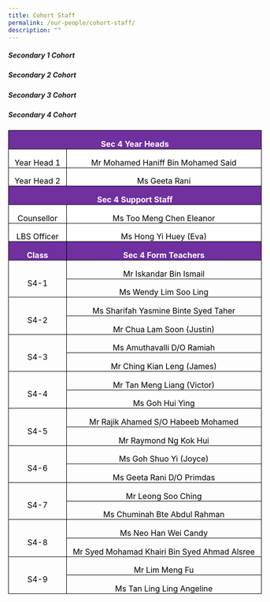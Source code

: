 ```yaml
---
title: Cohort Staff
permalink: /our-people/cohort-staff/
description: ""
---
```

##### **Secondary 1 Cohort**

##### **Secondary 2 Cohort**

##### **Secondary 3 Cohort**

##### **Secondary 4 Cohort**

<div class="WordSection1">

<table class="MsoNormalTable" border="0" cellspacing="0" cellpadding="0" width="515" style="width:386.0pt;border-collapse:collapse;mso-yfti-tbllook:1536;
 mso-padding-alt:0cm 0cm 0cm 0cm">
 <tbody><tr style="mso-yfti-irow:0;mso-yfti-firstrow:yes;height:20.15pt">
  <td width="515" colspan="2" style="width:386.0pt;border:solid black 1.0pt;
  background:#7030A0;padding:.5pt .5pt 0cm .5pt;height:26pt">
  <p class="MsoNormal" align="center" style="margin-bottom:0cm;text-align:center;
  line-height:normal;vertical-align:middle"><b><span style="font-size:12.0pt;
  mso-ascii-font-family:Calibri;mso-fareast-font-family:&quot;Times New Roman&quot;;
  mso-hansi-font-family:Calibri;mso-bidi-font-family:Calibri;color:white;
  mso-themecolor:background1;mso-font-kerning:12.0pt;mso-ligatures:none">Sec 4
  Year Heads</span></b><span style="font-size:18.0pt;font-family:&quot;Arial&quot;,sans-serif;
  mso-fareast-font-family:&quot;Times New Roman&quot;;mso-font-kerning:0pt;mso-ligatures:
  none"></span></p>
  </td>
 </tr>
 <tr style="mso-yfti-irow:1;height:20.15pt">
  <td width="116" style="width:87.0pt;border:solid black 1.0pt;border-top:none;
  mso-border-top-alt:solid black 1.0pt;background:white;padding:.5pt .5pt 0cm .5pt;
  height:20.15pt">
  <p class="MsoNormal" align="center" style="margin-bottom:0cm;text-align:center;
  line-height:normal;vertical-align:middle"><span lang="EN-SG" style="font-size:
  12.0pt;mso-ascii-font-family:Calibri;mso-fareast-font-family:&quot;Times New Roman&quot;;
  mso-hansi-font-family:Calibri;mso-bidi-font-family:Calibri;color:black;
  mso-font-kerning:12.0pt;mso-ligatures:none;mso-ansi-language:EN-SG">Year Head
  1</span><span style="font-size:18.0pt;font-family:&quot;Arial&quot;,sans-serif;
  mso-fareast-font-family:&quot;Times New Roman&quot;;mso-font-kerning:0pt;mso-ligatures:
  none"></span></p>
  </td>
  <td width="399" style="width:299.0pt;border-top:none;border-left:none;
  border-bottom:solid black 1.0pt;border-right:solid black 1.0pt;mso-border-top-alt:
  solid black 1.0pt;mso-border-left-alt:solid black 1.0pt;background:white;
  padding:.5pt .5pt 0cm .5pt;height:20.15pt">
  <p class="MsoNormal" align="center" style="margin-bottom:0cm;text-align:center;
  line-height:normal;vertical-align:middle"><span class="SpellE"><span style="font-size:12.0pt;mso-ascii-font-family:Calibri;mso-fareast-font-family:
  &quot;Times New Roman&quot;;mso-hansi-font-family:Calibri;mso-bidi-font-family:Calibri;
  color:black;mso-font-kerning:12.0pt;mso-ligatures:none">Mr</span></span><span style="font-size:12.0pt;mso-ascii-font-family:Calibri;mso-fareast-font-family:
  &quot;Times New Roman&quot;;mso-hansi-font-family:Calibri;mso-bidi-font-family:Calibri;
  color:black;mso-font-kerning:12.0pt;mso-ligatures:none"> Mohamed Haniff Bin
  Mohamed Said</span><span style="font-size:18.0pt;font-family:&quot;Arial&quot;,sans-serif;
  mso-fareast-font-family:&quot;Times New Roman&quot;;mso-font-kerning:0pt;mso-ligatures:
  none"></span></p>
  </td>
 </tr>
 <tr style="mso-yfti-irow:2;height:20.15pt">
  <td width="116" style="width:87.0pt;border:solid black 1.0pt;border-top:none;
  mso-border-top-alt:solid black 1.0pt;background:white;padding:.5pt .5pt 0cm .5pt;
  height:20.15pt">
  <p class="MsoNormal" align="center" style="margin-bottom:0cm;text-align:center;
  line-height:normal;vertical-align:middle"><span lang="EN-SG" style="font-size:
  12.0pt;mso-ascii-font-family:Calibri;mso-fareast-font-family:&quot;Times New Roman&quot;;
  mso-hansi-font-family:Calibri;mso-bidi-font-family:Calibri;color:black;
  mso-font-kerning:12.0pt;mso-ligatures:none;mso-ansi-language:EN-SG">Year Head
  2</span><span style="font-size:18.0pt;font-family:&quot;Arial&quot;,sans-serif;
  mso-fareast-font-family:&quot;Times New Roman&quot;;mso-font-kerning:0pt;mso-ligatures:
  none"></span></p>
  </td>
  <td width="399" style="width:299.0pt;border-top:none;border-left:none;
  border-bottom:solid black 1.0pt;border-right:solid black 1.0pt;mso-border-top-alt:
  solid black 1.0pt;mso-border-left-alt:solid black 1.0pt;background:white;
  padding:.5pt .5pt 0cm .5pt;height:20.15pt">
  <p class="MsoNormal" align="center" style="margin-bottom:0cm;text-align:center;
  line-height:normal;vertical-align:middle"><span class="SpellE"><span style="font-size:12.0pt;mso-ascii-font-family:Calibri;mso-fareast-font-family:
  &quot;Times New Roman&quot;;mso-hansi-font-family:Calibri;mso-bidi-font-family:Calibri;
  color:black;mso-font-kerning:12.0pt;mso-ligatures:none">Ms</span></span><span style="font-size:12.0pt;mso-ascii-font-family:Calibri;mso-fareast-font-family:
  &quot;Times New Roman&quot;;mso-hansi-font-family:Calibri;mso-bidi-font-family:Calibri;
  color:black;mso-font-kerning:12.0pt;mso-ligatures:none"> Geeta Rani</span><span style="font-size:18.0pt;font-family:&quot;Arial&quot;,sans-serif;mso-fareast-font-family:
  &quot;Times New Roman&quot;;mso-font-kerning:0pt;mso-ligatures:none"></span></p>
  </td>
 </tr>
 <tr style="mso-yfti-irow:3;height:20.15pt">
  <td width="515" colspan="2" style="width:386.0pt;border:solid black 1.0pt;
  border-top:none;mso-border-top-alt:solid black 1.0pt;background:#7030A0;
  padding:.5pt .5pt 0cm .5pt;height:20.15pt">
  <p class="MsoNormal" align="center" style="margin-bottom:0cm;text-align:center;
  line-height:normal;vertical-align:middle"><b><span lang="EN-SG" style="font-size:12.0pt;mso-ascii-font-family:Calibri;mso-fareast-font-family:
  &quot;Times New Roman&quot;;mso-hansi-font-family:Calibri;mso-bidi-font-family:Calibri;
  color:white;mso-themecolor:background1;mso-font-kerning:12.0pt;mso-ligatures:
  none;mso-ansi-language:EN-SG">Sec 4 Support Staff</span></b><span style="font-size:18.0pt;font-family:&quot;Arial&quot;,sans-serif;mso-fareast-font-family:
  &quot;Times New Roman&quot;;mso-font-kerning:0pt;mso-ligatures:none"></span></p>
  </td>
 </tr>
 <tr style="mso-yfti-irow:4;height:20.15pt">
  <td width="116" style="width:87.0pt;border:solid black 1.0pt;border-top:none;
  mso-border-top-alt:solid black 1.0pt;background:white;padding:.5pt .5pt 0cm .5pt;
  height:20.15pt">
  <p class="MsoNormal" align="center" style="margin-bottom:0cm;text-align:center;
  line-height:normal;vertical-align:middle"><span style="font-size:12.0pt;
  mso-ascii-font-family:Calibri;mso-fareast-font-family:&quot;Times New Roman&quot;;
  mso-hansi-font-family:Calibri;mso-bidi-font-family:Calibri;color:black;
  mso-font-kerning:12.0pt;mso-ligatures:none">Counsellor</span><span style="font-size:18.0pt;font-family:&quot;Arial&quot;,sans-serif;mso-fareast-font-family:
  &quot;Times New Roman&quot;;mso-font-kerning:0pt;mso-ligatures:none"></span></p>
  </td>
  <td width="399" style="width:299.0pt;border-top:none;border-left:none;
  border-bottom:solid black 1.0pt;border-right:solid black 1.0pt;mso-border-top-alt:
  solid black 1.0pt;mso-border-left-alt:solid black 1.0pt;background:white;
  padding:.5pt .5pt 0cm .5pt;height:20.15pt">
  <p class="MsoNormal" align="center" style="margin-bottom:0cm;text-align:center;
  line-height:normal;vertical-align:middle"><span style="font-size:12.0pt;
  mso-ascii-font-family:Calibri;mso-fareast-font-family:&quot;Times New Roman&quot;;
  mso-hansi-font-family:Calibri;mso-bidi-font-family:Calibri;color:black;
  mso-font-kerning:12.0pt;mso-ligatures:none"><span style="mso-spacerun:yes"> </span><span class="SpellE">Ms</span> Too Meng Chen
  Eleanor</span><span style="font-size:18.0pt;font-family:&quot;Arial&quot;,sans-serif;
  mso-fareast-font-family:&quot;Times New Roman&quot;;mso-font-kerning:0pt;mso-ligatures:
  none"></span></p>
  </td>
 </tr>
 <tr style="mso-yfti-irow:5;height:20.15pt">
  <td width="116" style="width:87.0pt;border:solid black 1.0pt;border-top:none;
  mso-border-top-alt:solid black 1.0pt;background:white;padding:.5pt .5pt 0cm .5pt;
  height:20.15pt">
  <p class="MsoNormal" align="center" style="margin-bottom:0cm;text-align:center;
  line-height:normal;vertical-align:middle"><span style="font-size:12.0pt;
  mso-ascii-font-family:Calibri;mso-fareast-font-family:&quot;Times New Roman&quot;;
  mso-hansi-font-family:Calibri;mso-bidi-font-family:Calibri;color:black;
  mso-font-kerning:12.0pt;mso-ligatures:none">LBS Officer</span><span style="font-size:18.0pt;font-family:&quot;Arial&quot;,sans-serif;mso-fareast-font-family:
  &quot;Times New Roman&quot;;mso-font-kerning:0pt;mso-ligatures:none"></span></p>
  </td>
  <td width="399" style="width:299.0pt;border-top:none;border-left:none;
  border-bottom:solid black 1.0pt;border-right:solid black 1.0pt;mso-border-top-alt:
  solid black 1.0pt;mso-border-left-alt:solid black 1.0pt;background:white;
  padding:.5pt .5pt 0cm .5pt;height:20.15pt">
  <p class="MsoNormal" align="center" style="margin-bottom:0cm;text-align:center;
  line-height:normal;vertical-align:middle"><span class="SpellE"><span style="font-size:12.0pt;mso-ascii-font-family:Calibri;mso-fareast-font-family:
  &quot;Times New Roman&quot;;mso-hansi-font-family:Calibri;mso-bidi-font-family:Calibri;
  color:black;mso-font-kerning:12.0pt;mso-ligatures:none">Ms</span></span><span style="font-size:12.0pt;mso-ascii-font-family:Calibri;mso-fareast-font-family:
  &quot;Times New Roman&quot;;mso-hansi-font-family:Calibri;mso-bidi-font-family:Calibri;
  color:black;mso-font-kerning:12.0pt;mso-ligatures:none"> Hong Yi Huey (Eva)</span><span style="font-size:18.0pt;font-family:&quot;Arial&quot;,sans-serif;mso-fareast-font-family:
  &quot;Times New Roman&quot;;mso-font-kerning:0pt;mso-ligatures:none"></span></p>
  </td>
 </tr>
 <tr style="mso-yfti-irow:6;height:20.15pt">
  <td width="116" style="width:87.0pt;border:solid black 1.0pt;border-top:none;
  mso-border-top-alt:solid black 1.0pt;background:#7030A0;padding:.5pt .5pt 0cm .5pt;
  height:20.15pt">
  <p class="MsoNormal" align="center" style="margin-bottom:0cm;text-align:center;
  line-height:normal;vertical-align:middle"><b><span style="font-size:12.0pt;
  mso-ascii-font-family:Calibri;mso-fareast-font-family:&quot;Times New Roman&quot;;
  mso-hansi-font-family:Calibri;mso-bidi-font-family:Calibri;color:white;
  mso-themecolor:background1;mso-font-kerning:12.0pt;mso-ligatures:none">Class</span></b><span style="font-size:18.0pt;font-family:&quot;Arial&quot;,sans-serif;mso-fareast-font-family:
  &quot;Times New Roman&quot;;mso-font-kerning:0pt;mso-ligatures:none"></span></p>
  </td>
  <td width="399" style="width:299.0pt;border-top:none;border-left:none;
  border-bottom:solid black 1.0pt;border-right:solid black 1.0pt;mso-border-top-alt:
  solid black 1.0pt;mso-border-left-alt:solid black 1.0pt;background:#7030A0;
  padding:.5pt .5pt 0cm .5pt;height:20.15pt">
  <p class="MsoNormal" align="center" style="margin-bottom:0cm;text-align:center;
  line-height:normal;vertical-align:middle"><b><span style="font-size:12.0pt;
  mso-ascii-font-family:Calibri;mso-fareast-font-family:&quot;Times New Roman&quot;;
  mso-hansi-font-family:Calibri;mso-bidi-font-family:Calibri;color:white;
  mso-themecolor:background1;mso-font-kerning:12.0pt;mso-ligatures:none">Sec 4
  Form Teachers</span></b><span style="font-size:18.0pt;font-family:&quot;Arial&quot;,sans-serif;
  mso-fareast-font-family:&quot;Times New Roman&quot;;mso-font-kerning:0pt;mso-ligatures:
  none"></span></p>
  </td>
 </tr>
 <tr style="mso-yfti-irow:7;height:20.15pt">
  <td width="116" rowspan="2" style="width:87.0pt;border:solid black 1.0pt;
  border-top:none;mso-border-top-alt:solid black 1.0pt;padding:.5pt .5pt 0cm .5pt;
  height:20.15pt">
  <p class="MsoNormal" align="center" style="margin-bottom:0cm;text-align:center;
  line-height:normal;vertical-align:middle"><span style="font-size:12.0pt;
  mso-ascii-font-family:Calibri;mso-fareast-font-family:&quot;Times New Roman&quot;;
  mso-hansi-font-family:Calibri;mso-bidi-font-family:Calibri;color:black;
  mso-font-kerning:12.0pt;mso-ligatures:none">S4-1</span><span style="font-size:18.0pt;font-family:&quot;Arial&quot;,sans-serif;mso-fareast-font-family:
  &quot;Times New Roman&quot;;mso-font-kerning:0pt;mso-ligatures:none"></span></p>
  </td>
  <td width="399" style="width:299.0pt;border-top:none;border-left:none;
  border-bottom:solid black 1.0pt;border-right:solid black 1.0pt;mso-border-top-alt:
  solid black 1.0pt;mso-border-left-alt:solid black 1.0pt;padding:.5pt .5pt 0cm .5pt;
  height:20.15pt">
  <p class="MsoNormal" align="center" style="margin-bottom:0cm;text-align:center;
  line-height:normal;vertical-align:middle"><span class="SpellE"><span style="font-size:12.0pt;mso-ascii-font-family:Calibri;mso-fareast-font-family:
  &quot;Times New Roman&quot;;mso-hansi-font-family:Calibri;mso-bidi-font-family:Calibri;
  color:black;mso-font-kerning:12.0pt;mso-ligatures:none">Mr</span></span><span style="font-size:12.0pt;mso-ascii-font-family:Calibri;mso-fareast-font-family:
  &quot;Times New Roman&quot;;mso-hansi-font-family:Calibri;mso-bidi-font-family:Calibri;
  color:black;mso-font-kerning:12.0pt;mso-ligatures:none"> Iskandar Bin Ismail</span><span style="font-size:18.0pt;font-family:&quot;Arial&quot;,sans-serif;mso-fareast-font-family:
  &quot;Times New Roman&quot;;mso-font-kerning:0pt;mso-ligatures:none"></span></p>
  </td>
 </tr>
 <tr style="mso-yfti-irow:8;height:20.15pt">
  <td width="399" style="width:299.0pt;border-top:none;border-left:none;
  border-bottom:solid black 1.0pt;border-right:solid black 1.0pt;mso-border-top-alt:
  solid black 1.0pt;mso-border-left-alt:solid black 1.0pt;padding:.5pt .5pt 0cm .5pt;
  height:20.15pt">
  <p class="MsoNormal" align="center" style="margin-bottom:0cm;text-align:center;
  line-height:normal;vertical-align:middle"><span class="SpellE"><span style="font-size:12.0pt;mso-ascii-font-family:Calibri;mso-fareast-font-family:
  &quot;Times New Roman&quot;;mso-hansi-font-family:Calibri;mso-bidi-font-family:Calibri;
  color:black;mso-font-kerning:12.0pt;mso-ligatures:none">Ms</span></span><span style="font-size:12.0pt;mso-ascii-font-family:Calibri;mso-fareast-font-family:
  &quot;Times New Roman&quot;;mso-hansi-font-family:Calibri;mso-bidi-font-family:Calibri;
  color:black;mso-font-kerning:12.0pt;mso-ligatures:none"> Wendy Lim Soo Ling</span><span style="font-size:18.0pt;font-family:&quot;Arial&quot;,sans-serif;mso-fareast-font-family:
  &quot;Times New Roman&quot;;mso-font-kerning:0pt;mso-ligatures:none"></span></p>
  </td>
 </tr>
 <tr style="mso-yfti-irow:9;height:20.15pt">
  <td width="116" rowspan="2" style="width:87.0pt;border:solid black 1.0pt;
  border-top:none;mso-border-top-alt:solid black 1.0pt;padding:.5pt .5pt 0cm .5pt;
  height:20.15pt">
  <p class="MsoNormal" align="center" style="margin-bottom:0cm;text-align:center;
  line-height:normal;vertical-align:middle"><span style="font-size:12.0pt;
  mso-ascii-font-family:Calibri;mso-fareast-font-family:&quot;Times New Roman&quot;;
  mso-hansi-font-family:Calibri;mso-bidi-font-family:Calibri;color:black;
  mso-font-kerning:12.0pt;mso-ligatures:none">S4-2</span><span style="font-size:18.0pt;font-family:&quot;Arial&quot;,sans-serif;mso-fareast-font-family:
  &quot;Times New Roman&quot;;mso-font-kerning:0pt;mso-ligatures:none"></span></p>
  </td>
  <td width="399" style="width:299.0pt;border-top:none;border-left:none;
  border-bottom:solid black 1.0pt;border-right:solid black 1.0pt;mso-border-top-alt:
  solid black 1.0pt;mso-border-left-alt:solid black 1.0pt;padding:.5pt .5pt 0cm .5pt;
  height:20.15pt">
  <p class="MsoNormal" align="center" style="margin-bottom:0cm;text-align:center;
  line-height:normal;vertical-align:middle"><span class="SpellE"><span style="font-size:12.0pt;mso-ascii-font-family:Calibri;mso-fareast-font-family:
  &quot;Times New Roman&quot;;mso-hansi-font-family:Calibri;mso-bidi-font-family:Calibri;
  color:black;mso-font-kerning:12.0pt;mso-ligatures:none">Ms</span></span><span style="font-size:12.0pt;mso-ascii-font-family:Calibri;mso-fareast-font-family:
  &quot;Times New Roman&quot;;mso-hansi-font-family:Calibri;mso-bidi-font-family:Calibri;
  color:black;mso-font-kerning:12.0pt;mso-ligatures:none"> Sharifah Yasmine
  Binte Syed Taher</span><span style="font-size:18.0pt;font-family:&quot;Arial&quot;,sans-serif;
  mso-fareast-font-family:&quot;Times New Roman&quot;;mso-font-kerning:0pt;mso-ligatures:
  none"></span></p>
  </td>
 </tr>
 <tr style="mso-yfti-irow:10;height:20.15pt">
  <td width="399" style="width:299.0pt;border-top:none;border-left:none;
  border-bottom:solid black 1.0pt;border-right:solid black 1.0pt;mso-border-top-alt:
  solid black 1.0pt;mso-border-left-alt:solid black 1.0pt;padding:.5pt .5pt 0cm .5pt;
  height:20.15pt">
  <p class="MsoNormal" align="center" style="margin-bottom:0cm;text-align:center;
  line-height:normal;vertical-align:middle"><span class="SpellE"><span style="font-size:12.0pt;mso-ascii-font-family:Calibri;mso-fareast-font-family:
  &quot;Times New Roman&quot;;mso-hansi-font-family:Calibri;mso-bidi-font-family:Calibri;
  color:black;mso-font-kerning:12.0pt;mso-ligatures:none">Mr</span></span><span style="font-size:12.0pt;mso-ascii-font-family:Calibri;mso-fareast-font-family:
  &quot;Times New Roman&quot;;mso-hansi-font-family:Calibri;mso-bidi-font-family:Calibri;
  color:black;mso-font-kerning:12.0pt;mso-ligatures:none"> Chua Lam Soon
  (Justin) </span><span style="font-size:18.0pt;font-family:&quot;Arial&quot;,sans-serif;
  mso-fareast-font-family:&quot;Times New Roman&quot;;mso-font-kerning:0pt;mso-ligatures:
  none"></span></p>
  </td>
 </tr>
 <tr style="mso-yfti-irow:11;height:20.15pt">
  <td width="116" rowspan="2" style="width:87.0pt;border:solid black 1.0pt;
  border-top:none;mso-border-top-alt:solid black 1.0pt;padding:.5pt .5pt 0cm .5pt;
  height:20.15pt">
  <p class="MsoNormal" align="center" style="margin-bottom:0cm;text-align:center;
  line-height:normal;vertical-align:middle"><span style="font-size:12.0pt;
  mso-ascii-font-family:Calibri;mso-fareast-font-family:&quot;Times New Roman&quot;;
  mso-hansi-font-family:Calibri;mso-bidi-font-family:Calibri;color:black;
  mso-font-kerning:12.0pt;mso-ligatures:none">S4-3</span><span style="font-size:18.0pt;font-family:&quot;Arial&quot;,sans-serif;mso-fareast-font-family:
  &quot;Times New Roman&quot;;mso-font-kerning:0pt;mso-ligatures:none"></span></p>
  </td>
  <td width="399" style="width:299.0pt;border-top:none;border-left:none;
  border-bottom:solid black 1.0pt;border-right:solid black 1.0pt;mso-border-top-alt:
  solid black 1.0pt;mso-border-left-alt:solid black 1.0pt;padding:.5pt .5pt 0cm .5pt;
  height:20.15pt">
  <p class="MsoNormal" align="center" style="margin-bottom:0cm;text-align:center;
  line-height:normal;vertical-align:middle"><span class="SpellE"><span style="font-size:12.0pt;mso-ascii-font-family:Calibri;mso-fareast-font-family:
  &quot;Times New Roman&quot;;mso-hansi-font-family:Calibri;mso-bidi-font-family:Calibri;
  color:black;mso-font-kerning:12.0pt;mso-ligatures:none">Ms</span></span><span style="font-size:12.0pt;mso-ascii-font-family:Calibri;mso-fareast-font-family:
  &quot;Times New Roman&quot;;mso-hansi-font-family:Calibri;mso-bidi-font-family:Calibri;
  color:black;mso-font-kerning:12.0pt;mso-ligatures:none"> Amuthavalli D/O
  Ramiah </span><span style="font-size:18.0pt;font-family:&quot;Arial&quot;,sans-serif;
  mso-fareast-font-family:&quot;Times New Roman&quot;;mso-font-kerning:0pt;mso-ligatures:
  none"></span></p>
  </td>
 </tr>
 <tr style="mso-yfti-irow:12;height:20.15pt">
  <td width="399" style="width:299.0pt;border-top:none;border-left:none;
  border-bottom:solid black 1.0pt;border-right:solid black 1.0pt;mso-border-top-alt:
  solid black 1.0pt;mso-border-left-alt:solid black 1.0pt;padding:.5pt .5pt 0cm .5pt;
  height:20.15pt">
  <p class="MsoNormal" align="center" style="margin-bottom:0cm;text-align:center;
  line-height:normal;vertical-align:middle"><span class="SpellE"><span style="font-size:12.0pt;mso-ascii-font-family:Calibri;mso-fareast-font-family:
  &quot;Times New Roman&quot;;mso-hansi-font-family:Calibri;mso-bidi-font-family:Calibri;
  color:black;mso-font-kerning:12.0pt;mso-ligatures:none">Mr</span></span><span style="font-size:12.0pt;mso-ascii-font-family:Calibri;mso-fareast-font-family:
  &quot;Times New Roman&quot;;mso-hansi-font-family:Calibri;mso-bidi-font-family:Calibri;
  color:black;mso-font-kerning:12.0pt;mso-ligatures:none"> Ching Kian Leng
  (James) </span><span style="font-size:18.0pt;font-family:&quot;Arial&quot;,sans-serif;
  mso-fareast-font-family:&quot;Times New Roman&quot;;mso-font-kerning:0pt;mso-ligatures:
  none"></span></p>
  </td>
 </tr>
 <tr style="mso-yfti-irow:13;height:20.15pt">
  <td width="116" rowspan="2" style="width:87.0pt;border:solid black 1.0pt;
  border-top:none;mso-border-top-alt:solid black 1.0pt;padding:.5pt .5pt 0cm .5pt;
  height:20.15pt">
  <p class="MsoNormal" align="center" style="margin-bottom:0cm;text-align:center;
  line-height:normal;vertical-align:middle"><span style="font-size:12.0pt;
  mso-ascii-font-family:Calibri;mso-fareast-font-family:&quot;Times New Roman&quot;;
  mso-hansi-font-family:Calibri;mso-bidi-font-family:Calibri;color:black;
  mso-font-kerning:12.0pt;mso-ligatures:none">S4-4</span><span style="font-size:18.0pt;font-family:&quot;Arial&quot;,sans-serif;mso-fareast-font-family:
  &quot;Times New Roman&quot;;mso-font-kerning:0pt;mso-ligatures:none"></span></p>
  </td>
  <td width="399" style="width:299.0pt;border-top:none;border-left:none;
  border-bottom:solid black 1.0pt;border-right:solid black 1.0pt;mso-border-top-alt:
  solid black 1.0pt;mso-border-left-alt:solid black 1.0pt;padding:.5pt .5pt 0cm .5pt;
  height:20.15pt">
  <p class="MsoNormal" align="center" style="margin-bottom:0cm;text-align:center;
  line-height:normal;vertical-align:middle"><span class="SpellE"><span style="font-size:12.0pt;mso-ascii-font-family:Calibri;mso-fareast-font-family:
  &quot;Times New Roman&quot;;mso-hansi-font-family:Calibri;mso-bidi-font-family:Calibri;
  color:black;mso-font-kerning:12.0pt;mso-ligatures:none">Mr</span></span><span style="font-size:12.0pt;mso-ascii-font-family:Calibri;mso-fareast-font-family:
  &quot;Times New Roman&quot;;mso-hansi-font-family:Calibri;mso-bidi-font-family:Calibri;
  color:black;mso-font-kerning:12.0pt;mso-ligatures:none"> Tan Meng Liang
  (Victor)</span><span style="font-size:18.0pt;font-family:&quot;Arial&quot;,sans-serif;
  mso-fareast-font-family:&quot;Times New Roman&quot;;mso-font-kerning:0pt;mso-ligatures:
  none"></span></p>
  </td>
 </tr>
 <tr style="mso-yfti-irow:14;height:20.15pt">
  <td width="399" style="width:299.0pt;border-top:none;border-left:none;
  border-bottom:solid black 1.0pt;border-right:solid black 1.0pt;mso-border-top-alt:
  solid black 1.0pt;mso-border-left-alt:solid black 1.0pt;padding:.5pt .5pt 0cm .5pt;
  height:20.15pt">
  <p class="MsoNormal" align="center" style="margin-bottom:0cm;text-align:center;
  line-height:normal;vertical-align:middle"><span class="SpellE"><span style="font-size:12.0pt;mso-ascii-font-family:Calibri;mso-fareast-font-family:
  &quot;Times New Roman&quot;;mso-hansi-font-family:Calibri;mso-bidi-font-family:Calibri;
  color:black;mso-font-kerning:12.0pt;mso-ligatures:none">Ms</span></span><span style="font-size:12.0pt;mso-ascii-font-family:Calibri;mso-fareast-font-family:
  &quot;Times New Roman&quot;;mso-hansi-font-family:Calibri;mso-bidi-font-family:Calibri;
  color:black;mso-font-kerning:12.0pt;mso-ligatures:none"> Goh Hui Ying</span><span style="font-size:18.0pt;font-family:&quot;Arial&quot;,sans-serif;mso-fareast-font-family:
  &quot;Times New Roman&quot;;mso-font-kerning:0pt;mso-ligatures:none"></span></p>
  </td>
 </tr>
 <tr style="mso-yfti-irow:15;height:20.15pt">
  <td width="116" rowspan="2" style="width:87.0pt;border:solid black 1.0pt;
  border-top:none;mso-border-top-alt:solid black 1.0pt;padding:.5pt .5pt 0cm .5pt;
  height:20.15pt">
  <p class="MsoNormal" align="center" style="margin-bottom:0cm;text-align:center;
  line-height:normal;vertical-align:middle"><span style="font-size:12.0pt;
  mso-ascii-font-family:Calibri;mso-fareast-font-family:&quot;Times New Roman&quot;;
  mso-hansi-font-family:Calibri;mso-bidi-font-family:Calibri;color:black;
  mso-font-kerning:12.0pt;mso-ligatures:none">S4-5</span><span style="font-size:18.0pt;font-family:&quot;Arial&quot;,sans-serif;mso-fareast-font-family:
  &quot;Times New Roman&quot;;mso-font-kerning:0pt;mso-ligatures:none"></span></p>
  </td>
  <td width="399" style="width:299.0pt;border-top:none;border-left:none;
  border-bottom:solid black 1.0pt;border-right:solid black 1.0pt;mso-border-top-alt:
  solid black 1.0pt;mso-border-left-alt:solid black 1.0pt;padding:.5pt .5pt 0cm .5pt;
  height:20.15pt">
  <p class="MsoNormal" align="center" style="margin-bottom:0cm;text-align:center;
  line-height:normal;vertical-align:middle"><span class="SpellE"><span style="font-size:12.0pt;mso-ascii-font-family:Calibri;mso-fareast-font-family:
  &quot;Times New Roman&quot;;mso-hansi-font-family:Calibri;mso-bidi-font-family:Calibri;
  color:black;mso-font-kerning:12.0pt;mso-ligatures:none">Mr</span></span><span style="font-size:12.0pt;mso-ascii-font-family:Calibri;mso-fareast-font-family:
  &quot;Times New Roman&quot;;mso-hansi-font-family:Calibri;mso-bidi-font-family:Calibri;
  color:black;mso-font-kerning:12.0pt;mso-ligatures:none"> Rajik Ahamed S/O
  Habeeb Mohamed</span><span style="font-size:18.0pt;font-family:&quot;Arial&quot;,sans-serif;
  mso-fareast-font-family:&quot;Times New Roman&quot;;mso-font-kerning:0pt;mso-ligatures:
  none"></span></p>
  </td>
 </tr>
 <tr style="mso-yfti-irow:16;height:20.15pt">
  <td width="399" style="width:299.0pt;border-top:none;border-left:none;
  border-bottom:solid black 1.0pt;border-right:solid black 1.0pt;mso-border-top-alt:
  solid black 1.0pt;mso-border-left-alt:solid black 1.0pt;padding:.5pt .5pt 0cm .5pt;
  height:20.15pt">
  <p class="MsoNormal" align="center" style="margin-bottom:0cm;text-align:center;
  line-height:normal;vertical-align:middle"><span class="SpellE"><span style="font-size:12.0pt;mso-ascii-font-family:Calibri;mso-fareast-font-family:
  &quot;Times New Roman&quot;;mso-hansi-font-family:Calibri;mso-bidi-font-family:Calibri;
  color:black;mso-font-kerning:12.0pt;mso-ligatures:none">Mr</span></span><span style="font-size:12.0pt;mso-ascii-font-family:Calibri;mso-fareast-font-family:
  &quot;Times New Roman&quot;;mso-hansi-font-family:Calibri;mso-bidi-font-family:Calibri;
  color:black;mso-font-kerning:12.0pt;mso-ligatures:none"> Raymond Ng Kok Hui</span><span style="font-size:18.0pt;font-family:&quot;Arial&quot;,sans-serif;mso-fareast-font-family:
  &quot;Times New Roman&quot;;mso-font-kerning:0pt;mso-ligatures:none"></span></p>
  </td>
 </tr>
 <tr style="mso-yfti-irow:17;height:20.15pt">
  <td width="116" rowspan="2" style="width:87.0pt;border:solid black 1.0pt;
  border-top:none;mso-border-top-alt:solid black 1.0pt;padding:.5pt .5pt 0cm .5pt;
  height:20.15pt">
  <p class="MsoNormal" align="center" style="margin-bottom:0cm;text-align:center;
  line-height:normal;vertical-align:middle"><span style="font-size:12.0pt;
  mso-ascii-font-family:Calibri;mso-fareast-font-family:&quot;Times New Roman&quot;;
  mso-hansi-font-family:Calibri;mso-bidi-font-family:Calibri;color:black;
  mso-font-kerning:12.0pt;mso-ligatures:none">S4-6</span><span style="font-size:18.0pt;font-family:&quot;Arial&quot;,sans-serif;mso-fareast-font-family:
  &quot;Times New Roman&quot;;mso-font-kerning:0pt;mso-ligatures:none"></span></p>
  </td>
  <td width="399" style="width:299.0pt;border-top:none;border-left:none;
  border-bottom:solid black 1.0pt;border-right:solid black 1.0pt;mso-border-top-alt:
  solid black 1.0pt;mso-border-left-alt:solid black 1.0pt;padding:.5pt .5pt 0cm .5pt;
  height:20.15pt">
  <p class="MsoNormal" align="center" style="margin-bottom:0cm;text-align:center;
  line-height:normal;vertical-align:middle"><span class="SpellE"><span style="font-size:12.0pt;mso-ascii-font-family:Calibri;mso-fareast-font-family:
  &quot;Times New Roman&quot;;mso-hansi-font-family:Calibri;mso-bidi-font-family:Calibri;
  color:black;mso-font-kerning:12.0pt;mso-ligatures:none">Ms</span></span><span style="font-size:12.0pt;mso-ascii-font-family:Calibri;mso-fareast-font-family:
  &quot;Times New Roman&quot;;mso-hansi-font-family:Calibri;mso-bidi-font-family:Calibri;
  color:black;mso-font-kerning:12.0pt;mso-ligatures:none"> Goh Shuo Yi (Joyce) </span><span style="font-size:18.0pt;font-family:&quot;Arial&quot;,sans-serif;mso-fareast-font-family:
  &quot;Times New Roman&quot;;mso-font-kerning:0pt;mso-ligatures:none"></span></p>
  </td>
 </tr>
 <tr style="mso-yfti-irow:18;height:20.15pt">
  <td width="399" style="width:299.0pt;border-top:none;border-left:none;
  border-bottom:solid black 1.0pt;border-right:solid black 1.0pt;mso-border-top-alt:
  solid black 1.0pt;mso-border-left-alt:solid black 1.0pt;padding:.5pt .5pt 0cm .5pt;
  height:20.15pt">
  <p class="MsoNormal" align="center" style="margin-bottom:0cm;text-align:center;
  line-height:normal;vertical-align:middle"><span class="SpellE"><span style="font-size:12.0pt;mso-ascii-font-family:Calibri;mso-fareast-font-family:
  &quot;Times New Roman&quot;;mso-hansi-font-family:Calibri;mso-bidi-font-family:Calibri;
  color:black;mso-font-kerning:12.0pt;mso-ligatures:none">Ms</span></span><span style="font-size:12.0pt;mso-ascii-font-family:Calibri;mso-fareast-font-family:
  &quot;Times New Roman&quot;;mso-hansi-font-family:Calibri;mso-bidi-font-family:Calibri;
  color:black;mso-font-kerning:12.0pt;mso-ligatures:none"> Geeta Rani D/O
  Primdas</span><span style="font-size:18.0pt;font-family:&quot;Arial&quot;,sans-serif;
  mso-fareast-font-family:&quot;Times New Roman&quot;;mso-font-kerning:0pt;mso-ligatures:
  none"></span></p>
  </td>
 </tr>
 <tr style="mso-yfti-irow:19;height:20.15pt">
  <td width="116" rowspan="2" style="width:87.0pt;border:solid black 1.0pt;
  border-top:none;mso-border-top-alt:solid black 1.0pt;padding:.5pt .5pt 0cm .5pt;
  height:20.15pt">
  <p class="MsoNormal" align="center" style="margin-bottom:0cm;text-align:center;
  line-height:normal;vertical-align:middle"><span style="font-size:12.0pt;
  mso-ascii-font-family:Calibri;mso-fareast-font-family:&quot;Times New Roman&quot;;
  mso-hansi-font-family:Calibri;mso-bidi-font-family:Calibri;color:black;
  mso-font-kerning:12.0pt;mso-ligatures:none">S4-7</span><span style="font-size:18.0pt;font-family:&quot;Arial&quot;,sans-serif;mso-fareast-font-family:
  &quot;Times New Roman&quot;;mso-font-kerning:0pt;mso-ligatures:none"></span></p>
  </td>
  <td width="399" style="width:299.0pt;border-top:none;border-left:none;
  border-bottom:solid black 1.0pt;border-right:solid black 1.0pt;mso-border-top-alt:
  solid black 1.0pt;mso-border-left-alt:solid black 1.0pt;padding:.5pt .5pt 0cm .5pt;
  height:20.15pt">
  <p class="MsoNormal" align="center" style="margin-bottom:0cm;text-align:center;
  line-height:normal;vertical-align:middle"><span class="SpellE"><span style="font-size:12.0pt;mso-ascii-font-family:Calibri;mso-fareast-font-family:
  &quot;Times New Roman&quot;;mso-hansi-font-family:Calibri;mso-bidi-font-family:Calibri;
  color:black;mso-font-kerning:12.0pt;mso-ligatures:none">Mr</span></span><span style="font-size:12.0pt;mso-ascii-font-family:Calibri;mso-fareast-font-family:
  &quot;Times New Roman&quot;;mso-hansi-font-family:Calibri;mso-bidi-font-family:Calibri;
  color:black;mso-font-kerning:12.0pt;mso-ligatures:none"> Leong Soo Ching</span><span style="font-size:18.0pt;font-family:&quot;Arial&quot;,sans-serif;mso-fareast-font-family:
  &quot;Times New Roman&quot;;mso-font-kerning:0pt;mso-ligatures:none"></span></p>
  </td>
 </tr>
 <tr style="mso-yfti-irow:20;height:20.15pt">
  <td width="399" style="width:299.0pt;border-top:none;border-left:none;
  border-bottom:solid black 1.0pt;border-right:solid black 1.0pt;mso-border-top-alt:
  solid black 1.0pt;mso-border-left-alt:solid black 1.0pt;padding:.5pt .5pt 0cm .5pt;
  height:20.15pt">
  <p class="MsoNormal" align="center" style="margin-bottom:0cm;text-align:center;
  line-height:normal;vertical-align:middle"><span class="SpellE"><span style="font-size:12.0pt;mso-ascii-font-family:Calibri;mso-fareast-font-family:
  &quot;Times New Roman&quot;;mso-hansi-font-family:Calibri;mso-bidi-font-family:Calibri;
  color:black;mso-font-kerning:12.0pt;mso-ligatures:none">Ms</span></span><span style="font-size:12.0pt;mso-ascii-font-family:Calibri;mso-fareast-font-family:
  &quot;Times New Roman&quot;;mso-hansi-font-family:Calibri;mso-bidi-font-family:Calibri;
  color:black;mso-font-kerning:12.0pt;mso-ligatures:none"> <span class="SpellE">Chuminah</span>
  <span class="SpellE">Bte</span> <span class="GramE">Abdul<span style="mso-spacerun:yes">  </span>Rahman</span> </span><span style="font-size:18.0pt;font-family:&quot;Arial&quot;,sans-serif;mso-fareast-font-family:
  &quot;Times New Roman&quot;;mso-font-kerning:0pt;mso-ligatures:none"></span></p>
  </td>
 </tr>
 <tr style="mso-yfti-irow:21;height:20.15pt">
  <td width="116" rowspan="2" style="width:87.0pt;border:solid black 1.0pt;
  border-top:none;mso-border-top-alt:solid black 1.0pt;padding:.5pt .5pt 0cm .5pt;
  height:20.15pt">
  <p class="MsoNormal" align="center" style="margin-bottom:0cm;text-align:center;
  line-height:normal;vertical-align:middle"><span style="font-size:12.0pt;
  mso-ascii-font-family:Calibri;mso-fareast-font-family:&quot;Times New Roman&quot;;
  mso-hansi-font-family:Calibri;mso-bidi-font-family:Calibri;color:black;
  mso-font-kerning:12.0pt;mso-ligatures:none">S4-8</span><span style="font-size:18.0pt;font-family:&quot;Arial&quot;,sans-serif;mso-fareast-font-family:
  &quot;Times New Roman&quot;;mso-font-kerning:0pt;mso-ligatures:none"></span></p>
  </td>
  <td width="399" style="width:299.0pt;border-top:none;border-left:none;
  border-bottom:solid black 1.0pt;border-right:solid black 1.0pt;mso-border-top-alt:
  solid black 1.0pt;mso-border-left-alt:solid black 1.0pt;padding:.5pt .5pt 0cm .5pt;
  height:20.15pt">
  <p class="MsoNormal" align="center" style="margin-bottom:0cm;text-align:center;
  line-height:normal;vertical-align:middle"><span class="SpellE"><span style="font-size:12.0pt;mso-ascii-font-family:Calibri;mso-fareast-font-family:
  &quot;Times New Roman&quot;;mso-hansi-font-family:Calibri;mso-bidi-font-family:Calibri;
  color:black;mso-font-kerning:12.0pt;mso-ligatures:none">Ms</span></span><span style="font-size:12.0pt;mso-ascii-font-family:Calibri;mso-fareast-font-family:
  &quot;Times New Roman&quot;;mso-hansi-font-family:Calibri;mso-bidi-font-family:Calibri;
  color:black;mso-font-kerning:12.0pt;mso-ligatures:none"> Neo Han Wei Candy</span><span style="font-size:18.0pt;font-family:&quot;Arial&quot;,sans-serif;mso-fareast-font-family:
  &quot;Times New Roman&quot;;mso-font-kerning:0pt;mso-ligatures:none"></span></p>
  </td>
 </tr>
 <tr style="mso-yfti-irow:22;height:20.15pt">
  <td width="399" style="width:299.0pt;border-top:none;border-left:none;
  border-bottom:solid black 1.0pt;border-right:solid black 1.0pt;mso-border-top-alt:
  solid black 1.0pt;mso-border-left-alt:solid black 1.0pt;padding:.5pt .5pt 0cm .5pt;
  height:20.15pt">
  <p class="MsoNormal" align="center" style="margin-bottom:0cm;text-align:center;
  line-height:normal;vertical-align:middle"><span class="SpellE"><span style="font-size:12.0pt;mso-ascii-font-family:Calibri;mso-fareast-font-family:
  &quot;Times New Roman&quot;;mso-hansi-font-family:Calibri;mso-bidi-font-family:Calibri;
  color:black;mso-font-kerning:12.0pt;mso-ligatures:none">Mr</span></span><span style="font-size:12.0pt;mso-ascii-font-family:Calibri;mso-fareast-font-family:
  &quot;Times New Roman&quot;;mso-hansi-font-family:Calibri;mso-bidi-font-family:Calibri;
  color:black;mso-font-kerning:12.0pt;mso-ligatures:none"> Syed Mohamad Khairi <span class="GramE">Bin</span> Syed Ahmad <span class="SpellE">Alsree</span></span><span style="font-size:18.0pt;font-family:&quot;Arial&quot;,sans-serif;mso-fareast-font-family:
  &quot;Times New Roman&quot;;mso-font-kerning:0pt;mso-ligatures:none"></span></p>
  </td>
 </tr>
 <tr style="mso-yfti-irow:23;height:20.15pt">
  <td width="116" rowspan="2" style="width:87.0pt;border:solid black 1.0pt;
  border-top:none;mso-border-top-alt:solid black 1.0pt;padding:.5pt .5pt 0cm .5pt;
  height:20.15pt">
  <p class="MsoNormal" align="center" style="margin-bottom:0cm;text-align:center;
  line-height:normal;vertical-align:middle"><span style="font-size:12.0pt;
  mso-ascii-font-family:Calibri;mso-fareast-font-family:&quot;Times New Roman&quot;;
  mso-hansi-font-family:Calibri;mso-bidi-font-family:Calibri;color:black;
  mso-font-kerning:12.0pt;mso-ligatures:none">S4-9</span><span style="font-size:18.0pt;font-family:&quot;Arial&quot;,sans-serif;mso-fareast-font-family:
  &quot;Times New Roman&quot;;mso-font-kerning:0pt;mso-ligatures:none"></span></p>
  </td>
  <td width="399" style="width:299.0pt;border-top:none;border-left:none;
  border-bottom:solid black 1.0pt;border-right:solid black 1.0pt;mso-border-top-alt:
  solid black 1.0pt;mso-border-left-alt:solid black 1.0pt;padding:.5pt .5pt 0cm .5pt;
  height:20.15pt">
  <p class="MsoNormal" align="center" style="margin-bottom:0cm;text-align:center;
  line-height:normal;vertical-align:middle"><span class="SpellE"><span style="font-size:12.0pt;mso-ascii-font-family:Calibri;mso-fareast-font-family:
  &quot;Times New Roman&quot;;mso-hansi-font-family:Calibri;mso-bidi-font-family:Calibri;
  color:black;mso-font-kerning:12.0pt;mso-ligatures:none">Mr</span></span><span style="font-size:12.0pt;mso-ascii-font-family:Calibri;mso-fareast-font-family:
  &quot;Times New Roman&quot;;mso-hansi-font-family:Calibri;mso-bidi-font-family:Calibri;
  color:black;mso-font-kerning:12.0pt;mso-ligatures:none"> Lim Meng Fu </span><span style="font-size:18.0pt;font-family:&quot;Arial&quot;,sans-serif;mso-fareast-font-family:
  &quot;Times New Roman&quot;;mso-font-kerning:0pt;mso-ligatures:none"></span></p>
  </td>
 </tr>
 <tr style="mso-yfti-irow:24;mso-yfti-lastrow:yes;height:20.15pt">
  <td width="399" style="width:299.0pt;border-top:none;border-left:none;
  border-bottom:solid black 1.0pt;border-right:solid black 1.0pt;mso-border-top-alt:
  solid black 1.0pt;mso-border-left-alt:solid black 1.0pt;padding:.5pt .5pt 0cm .5pt;
  height:20.15pt">
  <p class="MsoNormal" align="center" style="margin-bottom:0cm;text-align:center;
  line-height:normal;vertical-align:middle"><span class="SpellE"><span style="font-size:12.0pt;mso-ascii-font-family:Calibri;mso-fareast-font-family:
  &quot;Times New Roman&quot;;mso-hansi-font-family:Calibri;mso-bidi-font-family:Calibri;
  color:black;mso-font-kerning:12.0pt;mso-ligatures:none">Ms</span></span><span style="font-size:12.0pt;mso-ascii-font-family:Calibri;mso-fareast-font-family:
  &quot;Times New Roman&quot;;mso-hansi-font-family:Calibri;mso-bidi-font-family:Calibri;
  color:black;mso-font-kerning:12.0pt;mso-ligatures:none"> Tan Ling <span class="SpellE">Ling</span> Angeline </span><span style="font-size:18.0pt;
  font-family:&quot;Arial&quot;,sans-serif;mso-fareast-font-family:&quot;Times New Roman&quot;;
  mso-font-kerning:0pt;mso-ligatures:none"></span></p>
  </td>
 </tr>
</tbody></table>

<p class="MsoNormal">&nbsp;</p>

</div>